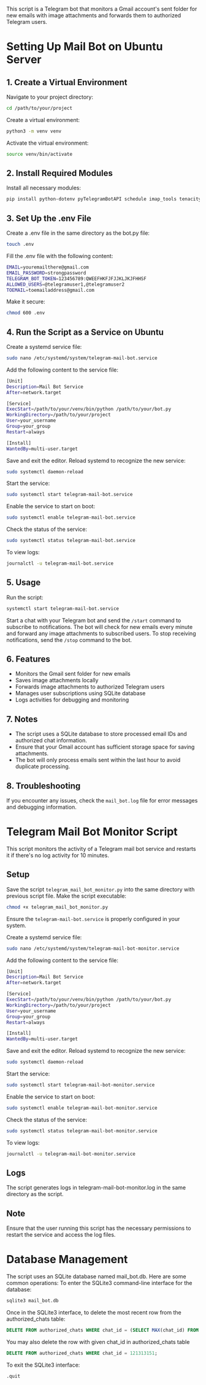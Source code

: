 This script is a Telegram bot that monitors a Gmail account's sent folder for new emails with image attachments and forwards them to authorized Telegram users.
# Setting Up Mail Bot on Ubuntu Server
## 1. Create a Virtual Environment
Navigate to your project directory:
```bash
cd /path/to/your/project
```
Create a virtual environment:
```bash
python3 -m venv venv
```
Activate the virtual environment:
```bash
source venv/bin/activate
```
## 2. Install Required Modules
Install all necessary modules:
```bash
pip install python-dotenv pyTelegramBotAPI schedule imap_tools tenacity threading sqlite3 telebot
```
## 3. Set Up the .env File
Create a .env file in the same directory as the bot.py file:
```bash
touch .env
```
Fill the .env file with the following content:
```bash
EMAIL=youremailthere@gmail.com
EMAIL_PASSWORD=strongpassword
TELEGRAM_BOT_TOKEN=123456789:QWEEFHKFJFJJKLJKJFHHSF
ALLOWED_USERS=@telegramuser1,@telegramuser2
TOEMAIL=toemailaddress@gmail.com
```
Make it secure:
```bash
chmod 600 .env
```
## 4. Run the Script as a Service on Ubuntu
Create a systemd service file:
```bash
sudo nano /etc/systemd/system/telegram-mail-bot.service 
```
Add the following content to the service file:
```bash
[Unit]
Description=Mail Bot Service
After=network.target

[Service]
ExecStart=/path/to/your/venv/bin/python /path/to/your/bot.py
WorkingDirectory=/path/to/your/project
User=your_username
Group=your_group
Restart=always

[Install]
WantedBy=multi-user.target
```
Save and exit the editor.
Reload systemd to recognize the new service:
```bash
sudo systemctl daemon-reload
```
Start the service:
```bash
sudo systemctl start telegram-mail-bot.service
```
Enable the service to start on boot:
```bash
sudo systemctl enable telegram-mail-bot.service
```
Check the status of the service:
```bash
sudo systemctl status telegram-mail-bot.service
```
To view logs:
```bash
journalctl -u telegram-mail-bot.service
```
## 5. Usage
Run the script:
```bash
systemctl start telegram-mail-bot.service
```
Start a chat with your Telegram bot and send the `/start` command to subscribe to notifications.
The bot will check for new emails every minute and forward any image attachments to subscribed users.
To stop receiving notifications, send the `/stop` command to the bot.
## 6. Features
- Monitors the Gmail sent folder for new emails
- Saves image attachments locally
- Forwards image attachments to authorized Telegram users
- Manages user subscriptions using SQLite database
- Logs activities for debugging and monitoring
## 7. Notes
- The script uses a SQLite database to store processed email IDs and authorized chat information.
- Ensure that your Gmail account has sufficient storage space for saving attachments.
- The bot will only process emails sent within the last hour to avoid duplicate processing.
## 8. Troubleshooting
If you encounter any issues, check the `mail_bot.log` file for error messages and debugging information.
# Telegram Mail Bot Monitor Script
This script monitors the activity of a Telegram mail bot service and restarts it if there's no log activity for 10 minutes.
## Setup
Save the script `telegram_mail_bot_monitor.py` into the same directory with previous script file.
Make the script executable:
```bash
chmod +x telegram_mail_bot_monitor.py
```
Ensure the `telegram-mail-bot.service` is properly configured in your system.

Create a systemd service file:
```bash
sudo nano /etc/systemd/system/telegram-mail-bot-monitor.service 
```

Add the following content to the service file:
```bash
[Unit]
Description=Mail Bot Service
After=network.target

[Service]
ExecStart=/path/to/your/venv/bin/python /path/to/your/bot.py
WorkingDirectory=/path/to/your/project
User=your_username
Group=your_group
Restart=always

[Install]
WantedBy=multi-user.target
```
Save and exit the editor.
Reload systemd to recognize the new service:
```bash
sudo systemctl daemon-reload
```
Start the service:
```bash
sudo systemctl start telegram-mail-bot-monitor.service
```
Enable the service to start on boot:
```bash
sudo systemctl enable telegram-mail-bot-monitor.service
```
Check the status of the service:
```bash
sudo systemctl status telegram-mail-bot-monitor.service
```
To view logs:
```bash
journalctl -u telegram-mail-bot-monitor.service
```
## Logs
The script generates logs in telegram-mail-bot-monitor.log in the same directory as the script.
## Note
Ensure that the user running this script has the necessary permissions to restart the service and access the log files.
# Database Management
The script uses an SQLite database named mail_bot.db. Here are some common operations:
To enter the SQLite3 command-line interface for the database:
```bash
sqlite3 mail_bot.db
```
Once in the SQLite3 interface, to delete the most recent row from the authorized_chats table:
```sql
DELETE FROM authorized_chats WHERE chat_id = (SELECT MAX(chat_id) FROM authorized_chats);
```
You may also delete the row with given chat_id in authorized_chats table
```sql
DELETE FROM authorized_chats WHERE chat_id = 121313151;
```
To exit the SQLite3 interface:
```sql
.quit
```
